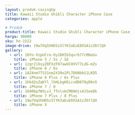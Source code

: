 ```yaml
---
layout: produk-casinghp
title: Kawaii Studio Ghibli Character iPhone Case
categories: apple

# Produk
product-title: Kawaii Studio Ghibli Character iPhone Case
harga: 90000
sku: hn-1522
image-drive: 19w7OqShHDSzSlYK3aEuE8XSA1zZ6tlQX
gallery:
  - url: 1DYn-XzpUCre-Oy1DHIb5qvrb77cRNaGv
    title: iPhone 5 / 5s / SE
  - url: 1zqr2i6syZ0FXzF87awOCHVV77LdG-mZs
    title: iPhone 6 / 6s
  - url: 1AZ4nm7TS31nm2X39o2PL7D6NbbS1LKD5
    title: iPhone 6 Plus / 6s Plus
  - url: 1hkd2oZqKYl_lhHLbgH5Lcv0D070yD6n5
    title: iPhone 7 / 8
  - url: 1O4R6pfWSLvJ_7TnlukCM8AHjs4JSoeDk
    title: iPhone 7 Plus / 8 Plus
  - url: 19w7OqShHDSzSlYK3aEuE8XSA1zZ6tlQX
    title: iPhone X
---
```

